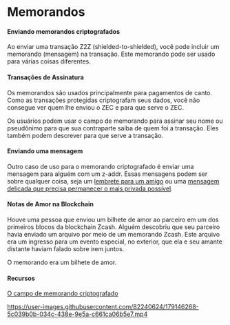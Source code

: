 # Memorandos

#### Enviando memorandos criptografados

Ao enviar uma transação Z2Z (shielded-to-shielded), você pode incluir um memorando (mensagem) na transação. Este memorando pode ser usado para várias coisas diferentes.

#### Transações de Assinatura

Os memorandos são usados ​​principalmente para pagamentos de canto. Como as transações protegidas criptografam seus dados, você não consegue ver quem lhe enviou o ZEC e para que serve o ZEC.

Os usuários podem usar o campo de memorando para assinar seu nome ou pseudônimo para que sua contraparte saiba de quem foi a transação. Eles também podem descrever para que serve a transação.

#### Enviando uma mensagem

Outro caso de uso para o memorando criptografado é enviar uma mensagem para alguém com um z-addr. Essas mensagens podem ser sobre qualquer coisa, seja um [lembrete para um amigo](https://twitter.com/iansagstette/status/1542142468505870336) ou uma [mensagem delicada que precisa permanecer o mais privada possível](https://twitter.com/InsideZcash/status/1545800146352578560).

#### Notas de Amor na Blockchain

Houve uma pessoa que enviou um bilhete de amor ao parceiro em um dos primeiros blocos da blockchain Zcash. Alguém descobriu que seu parceiro havia enviado um arquivo por meio de um memorando Zcash. Este arquivo era um ingresso para um evento especial, no exterior, que ela e seu amante distante haviam falado sobre irem juntos.

O memorando era um bilhete de amor.

#### Recursos

[O campo de memorando criptografado](https://electriccoin.co/blog/encrypted-memo-field/)

https://user-images.githubusercontent.com/82240624/179146268-5c039b0b-034c-438e-9e5a-c661ca06b5e7.mp4


